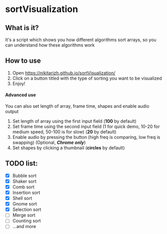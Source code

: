 # sortVisualization
## What is it?
It's a script which shows you how different algorithms sort arrays, so you can understand how these algorithms work
## How to use
1. Open https://nikitarizh.github.io/sortVisualization/
2. Click on a button titled with the type of sorting you want to be visualized
3. Enjoy!
#### Advanced use
You can also set length of array, frame time, shapes and enable audio output
1. Set length of array using the first input field (**100** by default)
2. Set frame time using the second input field (1 for quick demo, 10-20 for medium speed, 50-100 is for slow) (**20** by default)
3. Enable audio by pressing the button (high freq is comparing, low freq is swapping) (Optional, **_Chrome only_**)
4. Set shapes by clicking a thumbnail (**circles** by default)

## TODO list:
 - [x] Bubble sort
 - [x] Shaker sort
 - [x] Comb sort
 - [x] Insertion sort
 - [x] Shell sort
 - [x] Gnome sort
 - [x] Selection sort
 - [ ] Merge sort
 - [ ] Counting sort
 - [ ] ...and more
